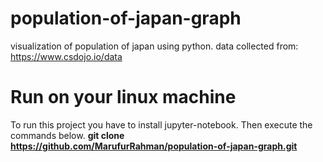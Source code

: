 # population-of-japan-graph

visualization of population of japan using python.
data collected from: https://www.csdojo.io/data

# Run on your linux machine

To run this project you have to install jupyter-notebook.
Then execute the commands below.
<b>git clone https://github.com/MarufurRahman/population-of-japan-graph.git</b>
